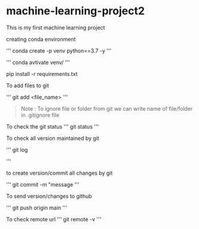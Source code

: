 # machine-learning-project2
This is my first machine learning project


creating conda environment

'''
conda create -p venv python==3.7 -y
'''

'''
conda avtivate venv/
'''

pip install -r requirements.txt


To add files to git

'''
git add <file_name>
'''

> Note : To ignore file or folder from git we can write name of file/folder in .gitignore file

To check the git status
'''
git status
'''

To check all version maintained by git

'''
git log

'''

to create version/commit all changes by git

'''
git commit -m "message
'''

To send version/changes to github

'''
git push origin main
'''

To check remote url
'''
git remote -v
'''